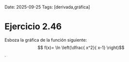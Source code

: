 Date: 2025-09-25
Tags: [derivada,gráfica]

# Ejercicio 2.46

 
Esboza la gráfica de la función siguiente:
 $$ f(x)= \ln \left(\dfrac{ x^2}{ x-1} \right)$$  .
